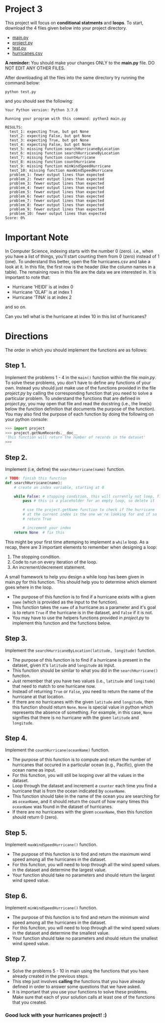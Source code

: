 # Project 3

This project will focus on **conditional statments** and **loops**. To start,
download the 4 files given below into your project directory.

* [main.py](https://raw.githubusercontent.com/tylerharter/cs301-projects/master/fall18/p3/main.py)
* [project.py](https://raw.githubusercontent.com/tylerharter/cs301-projects/master/fall18/p3/project.py)
* [test.py](https://raw.githubusercontent.com/tylerharter/cs301-projects/master/fall18/p3/test.py)
* [hurricanes.csv](https://raw.githubusercontent.com/tylerharter/cs301-projects/master/fall18/p3/hurricanes.csv)

**A reminder:** You should make your changes ONLY to the **main.py** file.
DO NOT EDIT ANY OTHER FILES.

After downloading all the files into the same directory try running the command below:

```
python test.py
```

and you should see the following: 
```
Your Python version: Python 3.7.0

Running your program with this command: python3 main.py

RESULTS:
  test_1: expecting True, but got None
  test_2: expecting False, but got None
  test_3: expecting True, but got None
  test_4: expecting False, but got None
  test_5: missing function searchHurricaneByLocation
  test_6: missing function searchHurricaneByLocation
  test_7: missing function countHurricane
  test_8: missing function countHurricane
  test_9: missing function minWindSpeedHurricane
  test_10: missing function maxWindSpeedHurricane
  problem_1: fewer output lines than expected
  problem_2: fewer output lines than expected
  problem_3: fewer output lines than expected
  problem_4: fewer output lines than expected
  problem_5: fewer output lines than expected
  problem_6: fewer output lines than expected
  problem_7: fewer output lines than expected
  problem_8: fewer output lines than expected
  problem_9: fewer output lines than expected
  problem_10: fewer output lines than expected
Score: 0%

```

# Important Note
In Computer Science, indexing starts with the number 0 (zero).
i.e., when you have a list of things, you'll start counting them
from 0 (zero) instead of 1 (one). To understand this better, open
the file hurricanes.csv and take a look at it. In this file, the
first row is the header (like the column names in a table).
The remaining rows in this file are the data we are interested in.
It is important to note that: 
* Hurricane 'HEIDI' is at index 0
* Hurricane 'OLAF' is at index 1
* Hurricane 'TINA' is at index 2

and so on.

Can you tell what is the hurricane at index 10 in this list of hurricanes? 

# Directions

The order in which you should implement the functions are as follows:

## Step 1.
Implement the problems 1 - 4 in the `main()` function within
the file *main.py*. To solve these problems, you don't have to define
any functions of your own. Instead you should just make use of the
functions provided in the file *project.py* by calling the corresponding
function that you need to solve a particular problem. To understand the
functions that are defined in *project.py*, you may open that file and
read the docstring (i.e., the line(s) below the function definition that
documents the purpose of the function). You may also find the purpose
of each function by doing the following on your python console:
```python
>>> import project
>>> project.getNumRecords.__doc__
'This function will return the number of records in the dataset'
>>> 

``` 

## Step 2.
Implement (i.e, define) the `searchHurricane(name)` function.

```python
# TODO: finish this function
def searchHurricane(name):
    # create an index variable, starting at 0

    while False: # stopping condition, this will currently not loop, fix it
        pass # this is a placeholder for an empty loop, so delete it

        # use the project.getName function to check if the hurricane
        # at the current index is the one we're looking for and if so
        # return True

        # increment your index
    return None  # fix this
```

This might be your first time attemping to implement a `while` loop.
As a recap, there are 3 important elements to remember when designing a loop:

1. The stopping condition. 
2. Code to run on every iteration of the loop.
3. An increment/decrement statement. 

A small framework to help you design a while loop has been given in main.py for this function.
This should help you to determine which element goes where in the loop.
* The purpose of this function is to find if a hurricane exists with a given
`name` (which is provided as the input to the function).
* This function takes the `name` of a hurricane as a parameter
and it's goal is to return `True` if the hurricane is in the dataset, and
`False` if it is not.
* You may have to use the helpers functions provided in *project.py*
to implement this function and the functions below.

## Step 3. 
Implement the `searchHurricaneByLocation(latitude, longitude)` function.
* The purpose of this function is to find if a hurricane is present in the
dataset, given it's `latitude` and `longitude` as input.
* This function should be similar to what you did in the `searchHurricane()`
function.
* Just remember that you have two values (i.e., `latitude` and `longitude`) that
need to match to one hurricane now.
* Instead of returning `True` or `False`, you need to return the name of the
hurricane at that location.
* If there are no hurricanes with the given `latitude` and `longitude`, then
this function should return `None`.  `None` is special value in python
which represents the absence of something. For example, in this case, `None`
signifies that there is no hurricane with the given `latitude` and `longitude`.

## Step 4.
Implement the `countHurricane(oceanName)` function.
* The purpose of this function is to compute and return the number of
hurricanes that occured in a particular ocean (e.g., Pacific), given the
ocean name as input.
* For this function, you will still be looping over all the values in the dataset.
* Loop through the dataset and increment a `counter` each time you find a hurricane that is from the ocean indicated by `oceanName`.
* This function should take in the name of the ocean you are searching for as `oceanName`, and it should return the count of how many times this `oceanName` was found in the dataset of hurricanes.
* If there are no hurricanes with the given `oceanName`, then this function should return 0 (zero).

## Step 5.
Implement `maxWindSpeedHurricane()` function.
* The purpose of this function is to find and return the maximum wind speed
among all the hurricanes in the dataset.
* For this function, you will need to loop through all the wind speed values in the dataset and determine the largest value.
* Your function should take no parameters and should return the largest wind speed value.

## Step 6.
Implement `minWindSpeedHurricane()` function.
* The purpose of this function is to find and return the minimum wind speed
among all the hurricanes in the dataset.
* For this function, you will need to loop through all the wind speed values in the dataset and determine the smallest value.
* Your function should take no parameters and should return the smallest wind speed value.

## Step 7.
* Solve the problems 5 - 10 in main using the functions that you have already created in the previous steps.
* This step just involves **calling** the functions that you have already defined in order to answer some questions that we have asked.
* It is important that you use your functions to solve these problems. Make sure that each of your solution calls at least one of the functions that you created.

### Good luck with your hurricanes project! :)

